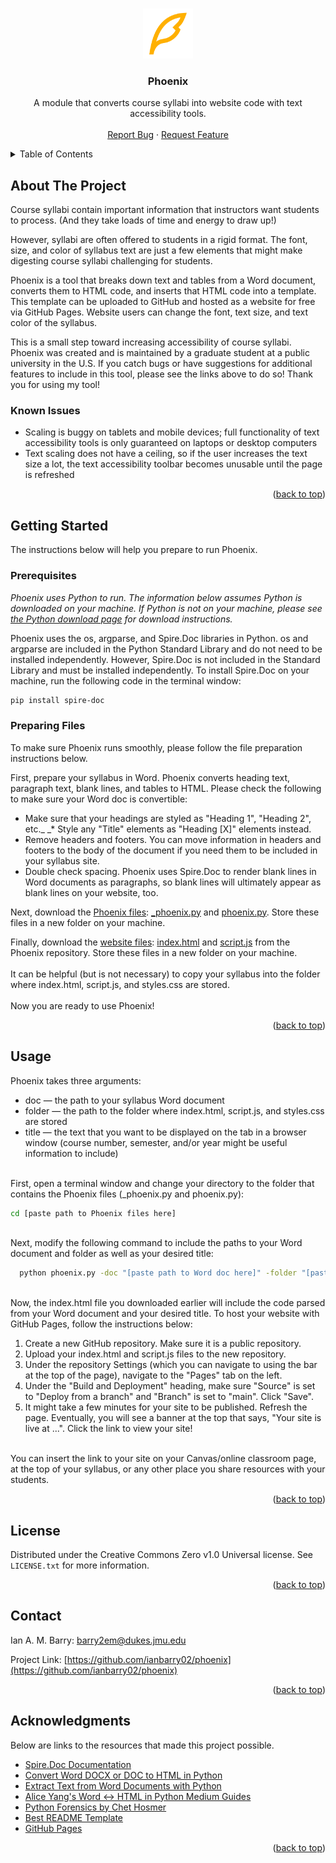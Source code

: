 <!-- This README file was modified from the Best-README-Template created by othneildrew: https://github.com/othneildrew/Best-README-Template -->

<a id="readme-top"></a>

<!-- PROJECT SHIELDS -->
<!--
*** I'm using markdown "reference style" links for readability.
*** Reference links are enclosed in brackets [ ] instead of parentheses ( ).
*** See the bottom of this document for the declaration of the reference variables
*** for contributors-url, forks-url, etc. This is an optional, concise syntax you may use.
*** https://www.markdownguide.org/basic-syntax/#reference-style-links
-->
<!-- [![Contributors][contributors-shield]][contributors-url]
[![Forks][forks-shield]][forks-url]
[![Stargazers][stars-shield]][stars-url]
[![Issues][issues-shield]][issues-url]
[![Unlicense License][license-shield]][license-url]
[![LinkedIn][linkedin-shield]][linkedin-url] -->



<!-- PROJECT LOGO -->
<br />
<div align="center">
  <a href="https://github.com/othneildrew/Best-README-Template">
    <img src="images/logo.svg" alt="Logo" width="80" height="80">
  </a>

  <h3 align="center">Phoenix</h3>

  <p align="center">
    A module that converts course syllabi into website code with text accessibility tools.
    <br />
    <!-- <a href="https://github.com/othneildrew/Best-README-Template"><strong>Explore the docs »</strong></a> -->
    <br />
    <!-- <a href="https://github.com/othneildrew/Best-README-Template">View Demo</a>
    &middot; -->
    <a href="https://github.com/othneildrew/Best-README-Template/issues/new?labels=bug&template=bug-report---.md">Report Bug</a>
    &middot;
    <a href="https://github.com/othneildrew/Best-README-Template/issues/new?labels=enhancement&template=feature-request---.md">Request Feature</a>
  </p>
</div>



<!-- TABLE OF CONTENTS -->
<details>
  <summary>Table of Contents</summary>
  <ol>
    <li>
      <a href="#about-the-project">About The Project</a>
      <!-- <ul>
        <li><a href="#built-with">Built With</a></li>
      </ul> -->
    </li>
    <li>
      <a href="#getting-started">Getting Started</a>
      <ul>
        <li><a href="#prerequisites">Prerequisites</a></li>
        <li><a href="#installation">Preparing Files</a></li>
      </ul>
    </li>
    <li><a href="#usage">Usage</a></li>
    <!-- <li><a href="#roadmap">Roadmap</a></li> -->
    <!-- <li><a href="#contributing">Contributing</a></li> -->
    <li><a href="#license">License</a></li>
    <li><a href="#contact">Contact</a></li>
    <li><a href="#acknowledgments">Acknowledgments</a></li>
  </ol>
</details>



<!-- ABOUT THE PROJECT -->
## About The Project

<!-- [![Product Name Screen Shot][product-screenshot]](https://example.com) -->

Course syllabi contain important information that instructors want students to process. (And they take loads of time and energy to draw up!)

However, syllabi are often offered to students in a rigid format. The font, size, and color of syllabus text are just a few elements that might make digesting course syllabi challenging for students.

Phoenix is a tool that breaks down text and tables from a Word document, converts them to HTML code, and inserts that HTML code into a template. This template can be uploaded to GitHub and hosted as a website for free via GitHub Pages. Website users can change the font, text size, and text color of the syllabus.

This is a small step toward increasing accessibility of course syllabi. Phoenix was created and is maintained by a graduate student at a public university in the U.S. If you catch bugs or have suggestions for additional features to include in this tool, please see the links above to do so! Thank you for using my tool!

### Known Issues
* Scaling is buggy on tablets and mobile devices; full functionality of text accessibility tools is only guaranteed on laptops or desktop computers
* Text scaling does not have a ceiling, so if the user increases the text size a lot, the text accessibility toolbar becomes unusable until the page is refreshed

<p align="right">(<a href="#readme-top">back to top</a>)</p>



<!-- ### Built With

This section should list any major frameworks/libraries used to bootstrap your project. Leave any add-ons/plugins for the acknowledgements section. Here are a few examples.

* [![Next][Next.js]][Next-url]
* [![React][React.js]][React-url]
* [![Vue][Vue.js]][Vue-url]
* [![Angular][Angular.io]][Angular-url]
* [![Svelte][Svelte.dev]][Svelte-url]
* [![Laravel][Laravel.com]][Laravel-url]
* [![Bootstrap][Bootstrap.com]][Bootstrap-url]
* [![JQuery][JQuery.com]][JQuery-url]

<p align="right">(<a href="#readme-top">back to top</a>)</p> -->



<!-- GETTING STARTED -->
## Getting Started

The instructions below will help you prepare to run Phoenix.

### Prerequisites

_Phoenix uses Python to run. The information below assumes Python is downloaded on your machine. If Python is not on your machine, please see [the Python download page](https://www.python.org/downloads/) for download instructions._

Phoenix uses the os, argparse, and Spire.Doc libraries in Python. os and argparse are included in the Python Standard Library and do not need to be installed independently. However, Spire.Doc is not included in the Standard Library and must be installed independently. To install Spire.Doc on your machine, run the following code in the terminal window:
  ```sh
  pip install spire-doc
  ```

### Preparing Files

To make sure Phoenix runs smoothly, please follow the file preparation instructions below.

First, prepare your syllabus in Word. Phoenix converts heading text, paragraph text, blank lines, and tables to HTML. Please check the following to make sure your Word doc is convertible:
<br>
* Make sure that your headings are styled as "Heading 1", "Heading 2", etc._
_* Style any "Title" elements as "Heading [X]" elements instead.
* Remove headers and footers. You can move information in headers and footers to the body of the document if you need them to be included in your syllabus site.
* Double check spacing. Phoenix uses Spire.Doc to render blank lines in Word documents as paragraphs, so blank lines will ultimately appear as blank lines on your website, too.

Next, download the [Phoenix files](https://github.com/ianbarry02/phoenix/tree/main/phoenix_files): [_phoenix.py](https://github.com/ianbarry02/phoenix/blob/main/phoenix_files/_phoenix.py) and [phoenix.py](https://github.com/ianbarry02/phoenix/blob/main/phoenix_files/phoenix.py). Store these files in a new folder on your machine.

Finally, download the [website files](https://github.com/ianbarry02/phoenix/tree/main/website_files): [index.html](https://github.com/ianbarry02/phoenix/blob/main/website_files/index.html) and [script.js](https://github.com/ianbarry02/phoenix/blob/main/website_files/script.js) from the Phoenix repository. Store these files in a new folder on your machine.
<br/>
<br/>
It can be helpful (but is not necessary) to copy your syllabus into the folder where index.html, script.js, and styles.css are stored.
<br/>
<br/>
Now you are ready to use Phoenix!

<p align="right">(<a href="#readme-top">back to top</a>)</p>



<!-- USAGE INSTRUCTIONS -->
## Usage

Phoenix takes three arguments:
* doc — the path to your syllabus Word document
* folder — the path to the folder where index.html, script.js, and styles.css are stored
* title — the text that you want to be displayed on the tab in a browser window (course number, semester, and/or year might be useful information to include)
<br/>
First, open a terminal window and change your directory to the folder that contains the Phoenix files (_phoenix.py and phoenix.py):
<br/>

  ```sh
  cd [paste path to Phoenix files here]
  ```

<br/>
Next, modify the following command to include the paths to your Word document and folder as well as your desired title:
<br/>

  ```sh
    python phoenix.py -doc "[paste path to Word doc here]" -folder "[paste path to website files folder here]" -title "[insert title here]"
  ```
<br/>
Now, the index.html file you downloaded earlier will include the code parsed from your Word document and your desired title. To host your website with GitHub Pages, follow the instructions below:

1. Create a new GitHub repository. Make sure it is a public repository.
2. Upload your index.html and script.js files to the new repository.
3. Under the repository Settings (which you can navigate to using the bar at the top of the page), navigate to the "Pages" tab on the left.
4. Under the "Build and Deployment" heading, make sure "Source" is set to "Deploy from a branch" and "Branch" is set to "main". Click "Save".
5. It might take a few minutes for your site to be published. Refresh the page. Eventually, you will see a banner at the top that says, "Your site is live at ...". Click the link to view your site!
<br/>
You can insert the link to your site on your Canvas/online classroom page, at the top of your syllabus, or any other place you share resources with your students.

<p align="right">(<a href="#readme-top">back to top</a>)</p>



<!-- ROADMAP -->
<!-- ## Roadmap

- [x] Add Changelog
- [x] Add back to top links
- [ ] Add Additional Templates w/ Examples
- [ ] Add "components" document to easily copy & paste sections of the readme
- [ ] Multi-language Support
    - [ ] Chinese
    - [ ] Spanish

See the [open issues](https://github.com/othneildrew/Best-README-Template/issues) for a full list of proposed features (and known issues).

<p align="right">(<a href="#readme-top">back to top</a>)</p> -->



<!-- CONTRIBUTING -->
<!-- ## Contributing

Contributions are what make the open source community such an amazing place to learn, inspire, and create. Any contributions you make are **greatly appreciated**.

If you have a suggestion that would make this better, please fork the repo and create a pull request. You can also simply open an issue with the tag "enhancement".
Don't forget to give the project a star! Thanks again!

1. Fork the Project
2. Create your Feature Branch (`git checkout -b feature/AmazingFeature`)
3. Commit your Changes (`git commit -m 'Add some AmazingFeature'`)
4. Push to the Branch (`git push origin feature/AmazingFeature`)
5. Open a Pull Request

### Top contributors:

<a href="https://github.com/othneildrew/Best-README-Template/graphs/contributors">
  <img src="https://contrib.rocks/image?repo=othneildrew/Best-README-Template" alt="contrib.rocks image" />
</a>

<p align="right">(<a href="#readme-top">back to top</a>)</p> -->



<!-- LICENSE -->
## License

Distributed under the Creative Commons Zero v1.0 Universal license. See `LICENSE.txt` for more information.

<p align="right">(<a href="#readme-top">back to top</a>)</p>



<!-- CONTACT -->
## Contact

Ian A. M. Barry: barry2em@dukes.jmu.edu

Project Link: [https://github.com/ianbarry02/phoenix](https://github.com/ianbarry02/phoenix)

<p align="right">(<a href="#readme-top">back to top</a>)</p>



<!-- ACKNOWLEDGMENTS -->
## Acknowledgments

Below are links to the resources that made this project possible.

* [Spire.Doc Documentation](https://www.e-iceblue.com/Introduce/doc-for-python.html?gad_source=1&gad_campaignid=53263203&gclid=Cj0KCQjwnJfEBhCzARIsAIMtfKI5GDKBcyfqUoF8Wd7wsZbGSIWttQE_exVYn5S5RIPLi4INBr0ZdYUaAmDOEALw_wcB)
* [Convert Word DOCX or DOC to HTML in Python](https://www.e-iceblue.com/Tutorials/Python/Spire.Doc-for-Python/Program-Guide/Conversion/Python-Convert-Word-to-HTML.html#3)
* [Extract Text from Word Documents with Python](https://medium.com/@alice.yang_10652/extract-text-from-word-documents-with-python-a-comprehensive-guide-95a67e23c35c)
* [Alice Yang's Word <-> HTML in Python Medium Guides](https://medium.com/@alice.yang_10652)
* [Python Forensics by Chet Hosmer](https://www.sciencedirect.com/book/9780124186767/python-forensics)
* [Best README Template](https://github.com/othneildrew/Best-README-Template)
* [GitHub Pages](https://pages.github.com)

<p align="right">(<a href="#readme-top">back to top</a>)</p>



<!-- MARKDOWN LINKS & IMAGES -->
<!-- https://www.markdownguide.org/basic-syntax/#reference-style-links -->
<!-- [contributors-shield]: https://img.shields.io/github/contributors/othneildrew/Best-README-Template.svg?style=for-the-badge
[contributors-url]: https://github.com/othneildrew/Best-README-Template/graphs/contributors
[forks-shield]: https://img.shields.io/github/forks/othneildrew/Best-README-Template.svg?style=for-the-badge
[forks-url]: https://github.com/othneildrew/Best-README-Template/network/members
[stars-shield]: https://img.shields.io/github/stars/othneildrew/Best-README-Template.svg?style=for-the-badge
[stars-url]: https://github.com/othneildrew/Best-README-Template/stargazers
[issues-shield]: https://img.shields.io/github/issues/othneildrew/Best-README-Template.svg?style=for-the-badge
[issues-url]: https://github.com/othneildrew/Best-README-Template/issues
[license-shield]: https://img.shields.io/github/license/othneildrew/Best-README-Template.svg?style=for-the-badge
[license-url]: https://github.com/othneildrew/Best-README-Template/blob/master/LICENSE.txt
[linkedin-shield]: https://img.shields.io/badge/-LinkedIn-black.svg?style=for-the-badge&logo=linkedin&colorB=555
[linkedin-url]: https://linkedin.com/in/othneildrew
[product-screenshot]: images/screenshot.png
[Next.js]: https://img.shields.io/badge/next.js-000000?style=for-the-badge&logo=nextdotjs&logoColor=white
[Next-url]: https://nextjs.org/
[React.js]: https://img.shields.io/badge/React-20232A?style=for-the-badge&logo=react&logoColor=61DAFB
[React-url]: https://reactjs.org/
[Vue.js]: https://img.shields.io/badge/Vue.js-35495E?style=for-the-badge&logo=vuedotjs&logoColor=4FC08D
[Vue-url]: https://vuejs.org/
[Angular.io]: https://img.shields.io/badge/Angular-DD0031?style=for-the-badge&logo=angular&logoColor=white
[Angular-url]: https://angular.io/
[Svelte.dev]: https://img.shields.io/badge/Svelte-4A4A55?style=for-the-badge&logo=svelte&logoColor=FF3E00
[Svelte-url]: https://svelte.dev/
[Laravel.com]: https://img.shields.io/badge/Laravel-FF2D20?style=for-the-badge&logo=laravel&logoColor=white
[Laravel-url]: https://laravel.com
[Bootstrap.com]: https://img.shields.io/badge/Bootstrap-563D7C?style=for-the-badge&logo=bootstrap&logoColor=white
[Bootstrap-url]: https://getbootstrap.com
[JQuery.com]: https://img.shields.io/badge/jQuery-0769AD?style=for-the-badge&logo=jquery&logoColor=white
[JQuery-url]: https://jquery.com  -->
